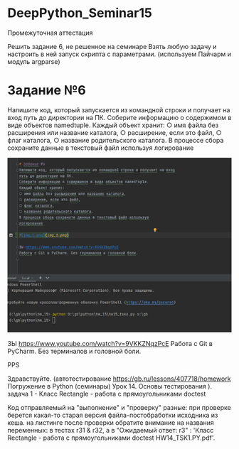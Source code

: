 # DeepPython_Seminar15
Промежуточная аттестация 


Решить задание 6, не решенное на семинаре
Взять любую задачу и настроить в ней запуск скрипта с параметрами. (используем Пайчарм и модуль argparse)


# Задание №6
Напишите код, который запускается из командной строки и получает на вход
путь до директории на ПК.
Соберите информацию о содержимом в виде объектов namedtuple.
Каждый объект хранит:
○ имя файла без расширения или название каталога,
○ расширение, если это файл,
○ флаг каталога,
○ название родительского каталога.
В процессе сбора сохраните данные в текстовый файл используя
логирование

![img_2.png](img_2.png)

ЗЫ https://www.youtube.com/watch?v=9VKKZNqzPcE
Работа с Git в PyCharm. Без терминалов и головной боли.

PPS

Здравствуйте.
(автотестирование https://gb.ru/lessons/407718/homework 
Погружение в Python (семинары)
Урок 14. Основы тестирования ).
задача 1 - Класс Rectangle - работа с прямоугольниками doctest

Код отправляемый на "выполнение" и "проверку" разные: при проверке берется какая-то старая версия файла-постобработки исходника из кеша.
на листинге после проверки обратите внимание на названия переменных:
в тестах r31 & r32, а в "Ожидаемый ответ: r3" : 'Класс Rectangle - работа с прямоугольниками doctest HW14_TSK1.PY.pdf'.